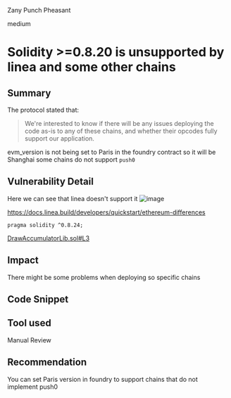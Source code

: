 Zany Punch Pheasant

medium

# Solidity >=0.8.20 is unsupported by linea and some other chains

## Summary
The protocol stated that:
>We're interested to know if there will be any issues deploying the code as-is to any of these chains, and whether their opcodes fully support our application.

evm_version is not being set to Paris in the foundry contract so it will be Shanghai some chains do not support `push0`
## Vulnerability Detail
Here we can see that linea doesn't support it
![image](https://github.com/sherlock-audit/2024-05-pooltogether-0xVolodya/assets/6043510/9af4d57d-17a5-47d4-98da-7edaeecdebc5)

https://docs.linea.build/developers/quickstart/ethereum-differences
```solidity
pragma solidity ^0.8.24;
```
[DrawAccumulatorLib.sol#L3](https://github.com/sherlock-audit/2024-05-pooltogether/blob/main/pt-v5-prize-pool/src/libraries/DrawAccumulatorLib.sol#L3)

## Impact
There might be some problems when deploying so specific chains
## Code Snippet

## Tool used

Manual Review

## Recommendation
You can set Paris version in foundry to support chains that do not implement push0
